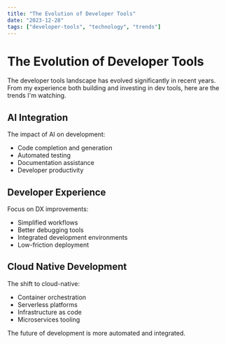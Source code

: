 ```yaml
---
title: "The Evolution of Developer Tools"
date: "2023-12-28"
tags: ["developer-tools", "technology", "trends"]
---
```


# The Evolution of Developer Tools

The developer tools landscape has evolved significantly in recent years. From my experience both building and investing in dev tools, here are the trends I'm watching.

## AI Integration

The impact of AI on development:
- Code completion and generation
- Automated testing
- Documentation assistance
- Developer productivity

## Developer Experience

Focus on DX improvements:
- Simplified workflows
- Better debugging tools
- Integrated development environments
- Low-friction deployment

## Cloud Native Development

The shift to cloud-native:
- Container orchestration
- Serverless platforms
- Infrastructure as code
- Microservices tooling

The future of development is more automated and integrated. 